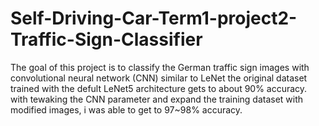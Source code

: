 # Self-Driving-Car-Term1-project2-Traffic-Sign-Classifier
The goal of this project is to classify the German traffic sign images with convolutional neural network (CNN) similar to LeNet
the original dataset trained with the defult LeNet5 architecture gets to about 90% accuracy. with tewaking the CNN parameter and expand the training dataset with modified images, i was able to get to 97~98% accuracy.

